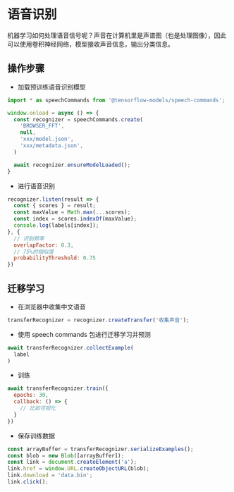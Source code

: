 # 语音识别

机器学习如何处理语音信号呢？声音在计算机里是声谱图（也是处理图像），因此可以使用卷积神经网络，模型接收声音信息，输出分类信息。

## 操作步骤

- 加载预训练语音识别模型

```js
import * as speechCommands from '@tensorflow-models/speech-commands';

window.onload = async () => {
  const recognizer = speechCommands.create(
    'BROWSER_FFT',
    null,
    'xxx/model.json',
    'xxx/metadata.json',
  )

  await recognizer.ensureModelLoaded();
}
```

- 进行语音识别

```js
recognizer.listen(result => {
  const { scores } = result;
  const maxValue = Math.max(...scores);
  const index = scores.indexOf(maxValue);
  console.log(labels[index]);
}, {
  // 识别频率
  overlapFactor: 0.3,
  // 75%的相似度
  probabilityThreshold: 0.75
})
```
## 迁移学习

- 在浏览器中收集中文语音

```js
transferRecognizer = recognizer.createTransfer('收集声音');
```
- 使用 speech commands 包进行迁移学习并预测

```js
await transferRecognizer.collectExample(
  label
)
```
- 训练

```js
await transferRecognizer.train({
  epochs: 30,
  callback: () => {
    // 比如可视化
  }
})
```

- 保存训练数据

```js
const arrayBuffer = transferRecognizer.serializeExamples();
const blob = new Blob([arrayBuffer]);
const link = document.createElement('a');
link.href = window.URL.createObjectURL(blob);
link.download = 'data.bin';
link.click();
```